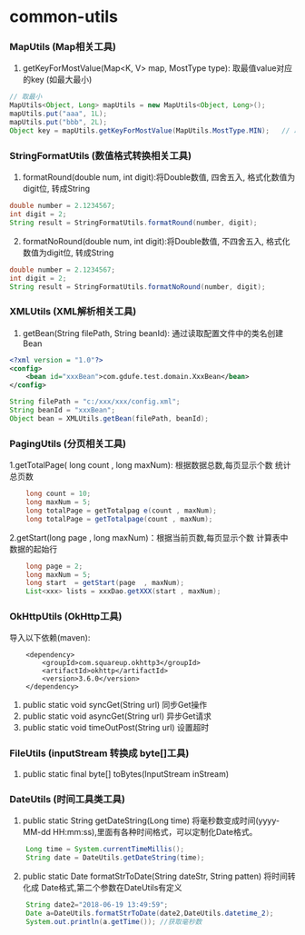 # common-utils
### MapUtils (Map相关工具)
1. getKeyForMostValue(Map<K, V> map, MostType type): 取最值value对应的key (如最大最小)
```java
// 取最小
MapUtils<Object, Long> mapUtils = new MapUtils<Object, Long>();
mapUtils.put("aaa", 1L);
mapUtils.put("bbb", 2L);
Object key = mapUtils.getKeyForMostValue(MapUtils.MostType.MIN);   // 取最大是MAX
```
### StringFormatUtils (数值格式转换相关工具)
1. formatRound(double num, int digit):将Double数值, 四舍五入, 格式化数值为digit位, 转成String
```java
double number = 2.1234567;
int digit = 2;
String result = StringFormatUtils.formatRound(number, digit);
```
2. formatNoRound(double num, int digit):将Double数值, 不四舍五入, 格式化数值为digit位, 转成String
```java
double number = 2.1234567;
int digit = 2;
String result = StringFormatUtils.formatNoRound(number, digit);
```
### XMLUtils (XML解析相关工具)
1. getBean(String filePath, String beanId): 通过读取配置文件中的类名创建Bean
```xml
<?xml version = "1.0"?>
<config>
    <bean id="xxxBean">com.gdufe.test.domain.XxxBean</bean>
</config>
```
```java
String filePath = "c:/xxx/xxx/config.xml";
String beanId = "xxxBean";
Object bean = XMLUtils.getBean(filePath, beanId);
```
### PagingUtils (分页相关工具)
1.getTotalPage( long count , long maxNum): 根据数据总数,每页显示个数 统计总页数
```java
    long count = 10;
    long maxNum = 5;
    long totalPage = getTotalpag e(count , maxNum);
    long totalPage = getTotalpage(count , maxNum);
```
2.getStart(long page , long maxNum)：根据当前页数,每页显示个数 计算表中数据的起始行
```java
    long page = 2;
    long maxNum = 5;
    long start  = getStart(page  , maxNum);
    List<xxx> lists = xxxDao.getXXX(start , maxNum);
```
### OkHttpUtils (OkHttp工具)
导入以下依赖(maven):
```
    <dependency>
        <groupId>com.squareup.okhttp3</groupId>
        <artifactId>okhttp</artifactId>
        <version>3.6.0</version>
    </dependency>
```
1. public static void syncGet(String url) 同步Get操作
2. public static void asyncGet(String url) 异步Get请求
3. public static void timeOutPost(String url) 设置超时

### FileUtils (inputStream 转换成 byte[]工具)
1.  public static final byte[] toBytes(InputStream inStream)

### DateUtils (时间工具类工具)
1. public static String getDateString(Long time) 将毫秒数变成时间(yyyy-MM-dd HH:mm:ss),里面有各种时间格式，可以定制化Date格式。
```Java
    Long time = System.currentTimeMillis();
    String date = DateUtils.getDateString(time);
```
2. public static Date formatStrToDate(String dateStr, String patten) 将时间转化成
Date格式,第二个参数在DateUtils有定义
```Java
    String date2="2018-06-19 13:49:59";
    Date a=DateUtils.formatStrToDate(date2,DateUtils.datetime_2);
    System.out.println(a.getTime()); //获取毫秒数
```